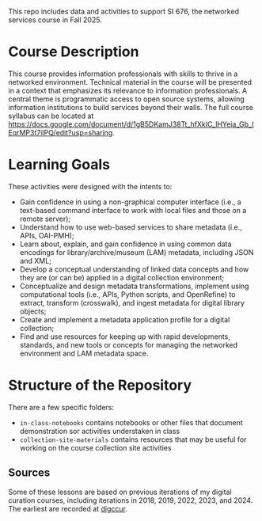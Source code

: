 This repo includes data and activities to support SI 676,
the networked services course in Fall 2025.

# Course Description

This course provides information professionals with skills to thrive in a networked 
environment. Technical material in the course will be presented in a context that 
emphasizes its relevance to information professionals. A central theme is programmatic 
access to open source systems, allowing information institutions to build services 
beyond their walls. The full course syllabus can be located at <https://docs.google.com/document/d/1gB5DKamJ38Tt_hfXkIC_lHYeia_Gb_IEqrMP3t7ilPQ/edit?usp=sharing>. 

# Learning Goals

These activities were designed with the intents to:

* Gain confidence in using a non-graphical computer interface (i.e., a text-based command interface to work with local files and those on a remote server);
* Understand how to use web-based services to share metadata (i.e., APIs, OAI-PMH);
* Learn about, explain, and gain confidence in using common data encodings for library/archive/museum (LAM) metadata, including JSON and XML;
* Develop a conceptual understanding of linked data concepts and how they are (or can be) applied in a digital collection environment;
* Conceptualize and design metadata transformations, implement using computational tools (i.e., APIs, Python scripts, and OpenRefine) to extract, transform (crosswalk), and ingest metadata for digital library objects; 
* Create and implement a metadata application profile for a digital collection;
* Find and use resources for keeping up with rapid developments, standards, and new tools or concepts for managing the networked environment and LAM metadata space.

# Structure of the Repository

There are a few specific folders:

- `in-class-notebooks` contains notebooks or other files that document demonstration sor activities understaken in class
- `collection-site-materials` contains resources that may be useful for working on the course collection site activities

## Sources

Some of these lessons are based on previous iterations of
my digital curation courses, 
including iterations in 2018, 2019, 2022, 2023, and 2024. 
The earliest are recorded at [digccur](https://github.com/morskyjezek/digcur).
